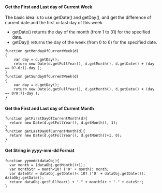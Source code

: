 #### Get the First and Last day of Current Week
The basic idea is to use getDate() and getDay(), and get the difference of current date and the first or last day of this week.

- getDate() returns the day of the month (from 1 to 31) for the specified date.
- getDay() returns the day of the week (from 0 to 6) for the specified date.

``` {.javascript .numberLines .lineAnchors}
function getMondayOfCurrentWeek(d)
{
    var day = d.getDay();
    return new Date(d.getFullYear(), d.getMonth(), d.getDate() + (day == 0?-6:1)-day );
}
function getSundayOfCurrentWeek(d)
{
    var day = d.getDay();
    return new Date(d.getFullYear(), d.getMonth(), d.getDate() + (day == 0?0:7)-day );
}
```

#### Get the First and Last day of Current Month
``` {.javascript .numberLines .lineAnchors}
function getFirstDayOfCurrentMonth(d){
  return new Date(d.getFullYear(), d.getMonth(), 1);
}
function getLastDayOfCurrentMonth(d){
  return new Date(d.getFullYear(), d.getMonth()+1, 0);
}
```

#### Get String in yyyy-mm-dd Format
``` {.javascript .numberLines .lineAnchors}
function yymmdd(dataObj){
  var month = (dataObj.getMonth()+1);
  var monthStr = month<10? ('0' + month): month;
  var dateStr = dataObj.getDate()< 10? ('0' + dataObj.getDate()): dataObj.getDate();
  return dataObj.getFullYear() + "-" + monthStr + "-" + dateStr;
}
```
